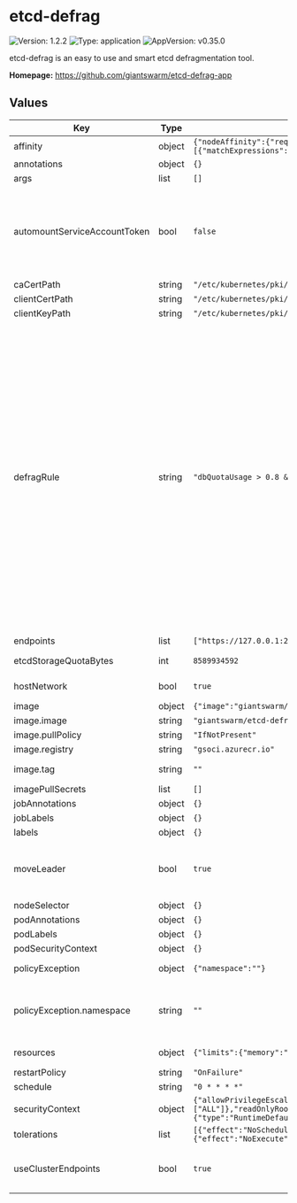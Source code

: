 # etcd-defrag

![Version: 1.2.2](https://img.shields.io/badge/Version-1.2.2-informational?style=flat-square) ![Type: application](https://img.shields.io/badge/Type-application-informational?style=flat-square) ![AppVersion: v0.35.0](https://img.shields.io/badge/AppVersion-v0.35.0-informational?style=flat-square)

etcd-defrag is an easy to use and smart etcd defragmentation tool.

**Homepage:** <https://github.com/giantswarm/etcd-defrag-app>

## Values

| Key | Type | Default | Description |
|-----|------|---------|-------------|
| affinity | object | `{"nodeAffinity":{"requiredDuringSchedulingIgnoredDuringExecution":{"nodeSelectorTerms":[{"matchExpressions":[{"key":"node-role.kubernetes.io/control-plane","operator":"Exists"}]}]}}}` | Affinity. |
| annotations | object | `{}` | Common annotations. |
| args | list | `[]` | Additional arguments. |
| automountServiceAccountToken | bool | `false` | Wheter to auto-mount service account token or not. This app does not require API access nor a service account, so it should also not require a service account token. |
| caCertPath | string | `"/etc/kubernetes/pki/etcd/ca.crt"` | CA certificate path. |
| clientCertPath | string | `"/etc/kubernetes/pki/apiserver-etcd-client.crt"` | Client certificate path. |
| clientKeyPath | string | `"/etc/kubernetes/pki/apiserver-etcd-client.key"` | Client key path. |
| defragRule | string | `"dbQuotaUsage > 0.8 && dbSizeFree > dbQuota * 0.1"` | etcd defrag rule.  Available variables:  dbSize:       Total size of the etcd database. dbSizeInUse:  Total size in use of the etcd database. dbSizeFree:   Total size not in use of the etcd database, defined as dbSize - dbSizeInUse. dbQuota:      etcd storage quota in bytes (the value passed to etcd instance by flag --quota-backend-bytes). dbQuotaUsage: Total usage of the etcd storage quota, defined as dbSize/dbQuota.  dbQuota needs to be passed as etcdStorageQuotaBytes.  By default, we defragment if the quota usage is greater than 80% and the unused space makes up 10% of the quota. |
| endpoints | list | `["https://127.0.0.1:2379"]` | etcd endpoints. |
| etcdStorageQuotaBytes | int | `8589934592` | etcd storage quota in bytes (defaults to 8Gi). |
| hostNetwork | bool | `true` | Wheter to use host network or not. |
| image | object | `{"image":"giantswarm/etcd-defrag","pullPolicy":"IfNotPresent","registry":"gsoci.azurecr.io","tag":""}` | Image settings. |
| image.image | string | `"giantswarm/etcd-defrag"` | Image name. |
| image.pullPolicy | string | `"IfNotPresent"` | Image pull policy. |
| image.registry | string | `"gsoci.azurecr.io"` | Image registry. |
| image.tag | string | `""` | Image tag (defaults to .Chart.AppVersion). |
| imagePullSecrets | list | `[]` | Image pull secrets. |
| jobAnnotations | object | `{}` | Job annotations. |
| jobLabels | object | `{}` | Job labels. |
| labels | object | `{}` | Common labels. |
| moveLeader | bool | `true` | Whether to move the leadership before performing defragmentation on the leader or not. |
| nodeSelector | object | `{}` | Node selector. |
| podAnnotations | object | `{}` | Pod annotations. |
| podLabels | object | `{}` | Pod labels. |
| podSecurityContext | object | `{}` | Pod security context. |
| policyException | object | `{"namespace":""}` | Policy exception settings. |
| policyException.namespace | string | `""` | Namespace. Useful for when policy exceptions are meant to be installed in a different namespace. |
| resources | object | `{"limits":{"memory":"128Mi"},"requests":{"cpu":"100m","memory":"128Mi"}}` | Resource requests & limits. |
| restartPolicy | string | `"OnFailure"` | Restart policy. |
| schedule | string | `"0 * * * *"` | Cron schedule. |
| securityContext | object | `{"allowPrivilegeEscalation":false,"capabilities":{"drop":["ALL"]},"readOnlyRootFilesystem":true,"runAsGroup":0,"runAsNonRoot":false,"runAsUser":0,"seccompProfile":{"type":"RuntimeDefault"}}` | Container security context. |
| tolerations | list | `[{"effect":"NoSchedule","key":"node-role.kubernetes.io/control-plane"},{"effect":"NoExecute","operator":"Exists"}]` | Tolerations. |
| useClusterEndpoints | bool | `true` | Whether to use all endpoints from the cluster member list or not. |
